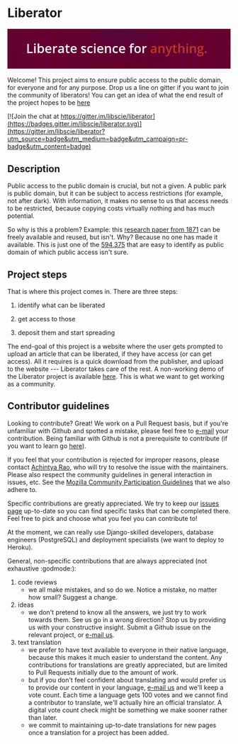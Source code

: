 # Liberator

[![animation-header.gif](resources/animation-header.gif)](https://libscie.github.io/liberator/)

Welcome! This project aims to ensure public access to the public domain, for everyone and for any purpose. Drop us a line on gitter if you want to join the community of liberators! You can get an idea of what the end result of the project hopes to be [here](https://libscie.github.io/liberator)

[![Join the chat at https://gitter.im/libscie/liberator](https://badges.gitter.im/libscie/liberator.svg)](https://gitter.im/libscie/liberator?utm_source=badge&utm_medium=badge&utm_campaign=pr-badge&utm_content=badge)

## Description

Public access to the public domain is crucial, but not a given. A public park is public domain, but it can be subject to access restrictions (for example, not after dark). With information, it makes no sense to us that access needs to be restricted, because copying costs virtually nothing and has much potential. 

So why is this a problem? Example: this [research paper from 1871](http://dx.doi.org/10.1016/B978-0-08-006821-3.50008-8) can be freely available and reused, but isn't. Why? Because no one has made it available. This is just one of the [594,375](http://api.crossref.org/works?filter=type:journal-article,from-pub-date:1501,until-pub-date:1886&rows=0) that are easy to identify as public domain of which public access isn't sure.

## Project steps

That is where this project comes in. There are three steps: 

1. identify what can be liberated

2. get access to those

3. deposit them and start spreading

The end-goal of this project is a website where the user gets prompted to upload an article that can be liberated, if they have access (or can get access). All it requires is a quick download from the publisher, and upload to the website --- Liberator takes care of the rest. A non-working demo of the Liberator project is available [here](https://libscie.github.io/liberator/). This is what we want to get working as a community.

## Contributor guidelines

Looking to contribute? Great! We work on a Pull Request basis, but if you're unfamiliar with Github and spotted a mistake, please feel free to [e-mail](mailto:info@libscie.org) your contribution. Being familiar with Github is not a prerequisite to contribute (if you want to learn go [here](https://try.github.io/levels/1/challenges/1)). 

If you feel that your contribution is rejected for improper reasons, please contact [Achintya Rao](mailto:achintya@achintyarao.in), who will try to resolve the issue with the maintainers. Please also respect the community guidelines in general interaction in issues, etc. See the [Mozilla Community Participation Guidelines](https://www.mozilla.org/en-US/about/governance/policies/participation/) that we also adhere to.

Specific contributions are greatly appreciated. We try to keep our [issues page](https://github.com/libscie/liberator/issues) up-to-date so you can find specific tasks that can be completed there. Feel free to pick and choose what you feel you can contribute to! 

At the moment, we can really use Django-skilled developers, database engineers (PostgreSQL) and deployment specialists (we want to deploy to Heroku). 

General, non-specific contributions that are always appreciated (not exhaustive :godmode:):

1. code reviews
	* we all make mistakes, and so do we. Notice a mistake, no matter how small? Suggest a change.
2. ideas
	* we don't pretend to know all the answers, we just try to work towards them. See us go in a wrong direction? Stop us by providing us with your constructive insight. Submit a Github issue on the relevant project, or [e-mail us](mailto:info@libscie.org).
3. text translation
	* we prefer to have text available to everyone in their native language, because this makes it much easier to understand the content. Any contributions for translations are greatly appreciated, but are limited to Pull Requests initially due to the amount of work. 
	* but if you don't feel confident about translating and would prefer us to provide our content in your language, [e-mail us](mailto:info@libscie.org) and we'll keep a vote count. Each time a language gets 100 votes and we cannot find a contributor to translate, we'll actually hire an official translator. A digital vote count check might be something we make sooner rather than later.
	* we commit to maintaining up-to-date translations for new pages once a translation for a project has been added. 
